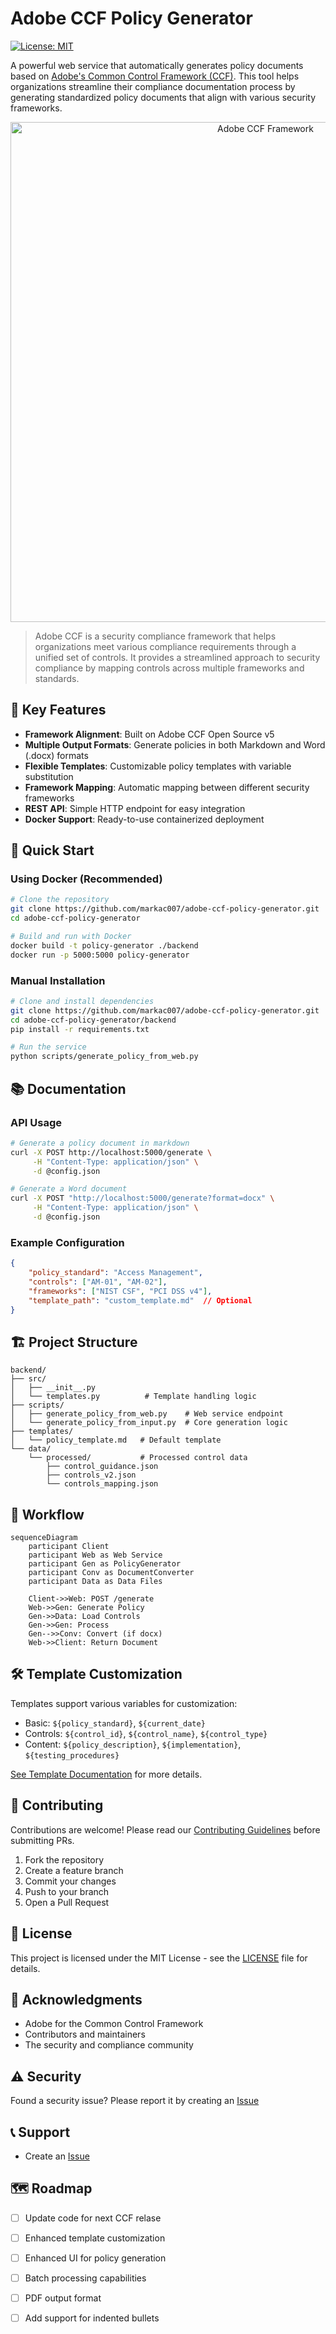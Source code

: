 # Adobe CCF Policy Generator

[![License: MIT](https://img.shields.io/badge/License-MIT-yellow.svg)](https://opensource.org/licenses/MIT)

A powerful web service that automatically generates policy documents based on [Adobe's Common Control Framework (CCF)](https://www.adobe.com/trust/compliance/adobe-ccf.html). This tool helps organizations streamline their compliance documentation process by generating standardized policy documents that align with various security frameworks.

<p align="center">
  <img src="https://cc-prod.scene7.com/is/image/CCProdAuthor/CCF-Funnel?$png$&jpegSize=300&wid=1440" alt="Adobe CCF Framework" width="800"/>
</p>

> Adobe CCF is a security compliance framework that helps organizations meet various compliance requirements through a unified set of controls. It provides a streamlined approach to security compliance by mapping controls across multiple frameworks and standards.

## 🌟 Key Features

- **Framework Alignment**: Built on Adobe CCF Open Source v5
- **Multiple Output Formats**: Generate policies in both Markdown and Word (.docx) formats
- **Flexible Templates**: Customizable policy templates with variable substitution
- **Framework Mapping**: Automatic mapping between different security frameworks
- **REST API**: Simple HTTP endpoint for easy integration
- **Docker Support**: Ready-to-use containerized deployment

## 🚀 Quick Start

### Using Docker (Recommended)

```bash
# Clone the repository
git clone https://github.com/markac007/adobe-ccf-policy-generator.git
cd adobe-ccf-policy-generator

# Build and run with Docker
docker build -t policy-generator ./backend
docker run -p 5000:5000 policy-generator
```

### Manual Installation

```bash
# Clone and install dependencies
git clone https://github.com/markac007/adobe-ccf-policy-generator.git
cd adobe-ccf-policy-generator/backend
pip install -r requirements.txt

# Run the service
python scripts/generate_policy_from_web.py
```

## 📚 Documentation

### API Usage

```bash
# Generate a policy document in markdown
curl -X POST http://localhost:5000/generate \
     -H "Content-Type: application/json" \
     -d @config.json

# Generate a Word document
curl -X POST "http://localhost:5000/generate?format=docx" \
     -H "Content-Type: application/json" \
     -d @config.json
```

### Example Configuration

```json
{
    "policy_standard": "Access Management",
    "controls": ["AM-01", "AM-02"],
    "frameworks": ["NIST CSF", "PCI DSS v4"],
    "template_path": "custom_template.md"  // Optional
}
```

## 🏗️ Project Structure

```
backend/
├── src/
│   ├── __init__.py
│   └── templates.py          # Template handling logic
├── scripts/
│   ├── generate_policy_from_web.py    # Web service endpoint
│   └── generate_policy_from_input.py  # Core generation logic
├── templates/
│   └── policy_template.md   # Default template
└── data/
    └── processed/           # Processed control data
        ├── control_guidance.json
        ├── controls_v2.json
        └── controls_mapping.json
```

## 🔄 Workflow

```mermaid
sequenceDiagram
    participant Client
    participant Web as Web Service
    participant Gen as PolicyGenerator
    participant Conv as DocumentConverter
    participant Data as Data Files
    
    Client->>Web: POST /generate
    Web->>Gen: Generate Policy
    Gen->>Data: Load Controls
    Gen->>Gen: Process
    Gen-->>Conv: Convert (if docx)
    Web->>Client: Return Document
```

## 🛠️ Template Customization

Templates support various variables for customization:

- Basic: `${policy_standard}`, `${current_date}`
- Controls: `${control_id}`, `${control_name}`, `${control_type}`
- Content: `${policy_description}`, `${implementation}`, `${testing_procedures}`

[See Template Documentation](#template-structure) for more details.

## 🤝 Contributing

Contributions are welcome! Please read our [Contributing Guidelines](CONTRIBUTING.md) before submitting PRs.

1. Fork the repository
2. Create a feature branch
3. Commit your changes
4. Push to your branch
5. Open a Pull Request

## 📝 License

This project is licensed under the MIT License - see the [LICENSE](LICENSE) file for details.

## 🙏 Acknowledgments

- Adobe for the Common Control Framework
- Contributors and maintainers
- The security and compliance community

## ⚠️ Security

Found a security issue? Please report it by creating an [Issue](https://github.com/markac007/adobe-ccf-policy-generator/issues)

## 📞 Support

- Create an [Issue](https://github.com/markac007/adobe-ccf-policy-generator/issues)


## 🗺️ Roadmap

- [ ] Update code for next CCF relase
- [ ] Enhanced template customization
- [ ] Enhanced UI for policy generation
- [ ] Batch processing capabilities
- [ ] PDF output format
- [ ] Add support for indented bullets


